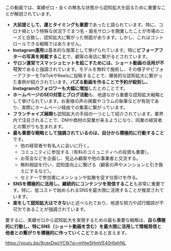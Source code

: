 
この動画では、実績ゼロ・全くの無名な状態から認知拡大を図るために重要なことが解説されています。

- **大前提として、運とタイミングも重要**であったと語られています。特に、コロナ禍という特殊な状況下でまつ毛・眉毛サロンを開業したことが市場のニーズと合致し、認知拡大に繋がった側面があります。しかし、これはコントロールできる戦略ではありません。
- **Instagram運用**は基本的な施策として挙げられています。特に**ビフォーアフターの写真を掲載すること**で、顧客の来店に繋がるとされています。
- **サロン運営でスマッシュヒットを起こすためには、ショート動画の活用が不可欠**であると強調されています。モデルを無料で施術し、その様子やビフォーアフターをTikTokやReelsに投稿することで、爆発的な認知拡大に繋がった事例が紹介されています。**バズる動画を作ることで予約が殺到し、Instagramのフォロワーも大幅に増加**したとのことです。
- **ホームページのSEO対策とブログ活動**も、地道ながら重要な認知拡大戦略として挙げられています。お客様の声の掲載やコラムの執筆などが有効であり、実際にホームページ経由での集客に繋がっています。
- **フランチャイズ展開**も認知拡大の手段の一つとして紹介されています。業界内で注目されることで、DMや商材の営業が来るようになり、同業の経営者との繋がりも生まれます。
- **最も重要な戦略として強調されているのは、自分から積極的に行動すること**です。
    - 他の経営者や有名人に会いに行く。
    - コミュニティに参加する（有料のコミュニティへの投資も重要）。
    - お茶会などを企画し、見込み顧客や他の事業者と交流する。
    - 無料相談を行い、認知度向上に繋げる（顧客の声やメンションと引き換えにするなど）。
    - セミナーで参加者にメンションや拡散を促す仕掛けを作る。
- **SNSを積極的に活用し、継続的にコンテンツを発信すること**も非常に重要です。特に、低コストで始められるSNSを最大限に活用することが推奨されています。
- **楽をして認知拡大はできない**と述べられており、地道な努力や試行錯誤が不可欠であることが強調されています。

要するに、実績ゼロから認知拡大を実現するための最も重要な戦略は、**自ら積極的に行動し、特にSNS（ショート動画を含む）を最大限に活用して情報発信と他者との繋がりを積極的に作っていくこと**であると言えます。

https://youtu.be/9cexDwcYCtk?si=mHwSHmVE40r6ehNL